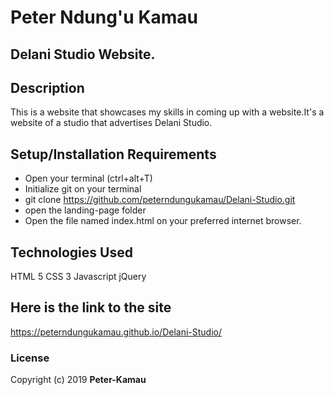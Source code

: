 # Peter Ndung'u Kamau 
## Delani Studio Website.
## Description
This is a website that showcases my skills in coming up with a website.It's a website of a studio that advertises Delani Studio. 
## Setup/Installation Requirements
* Open your terminal (ctrl+alt+T)
* Initialize git on your terminal
* git clone https://github.com/peterndungukamau/Delani-Studio.git
* open the landing-page folder
* Open the file named index.html on your preferred internet browser.
## Technologies Used
HTML 5
CSS 3
Javascript
jQuery
## Here is the link to the site
https://peterndungukamau.github.io/Delani-Studio/
### License
Copyright (c) 2019 **Peter-Kamau**
